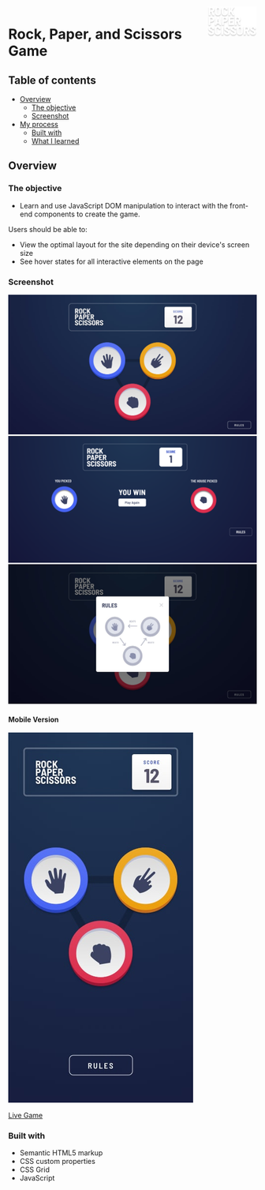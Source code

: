 <a href="https://mitp7rps.netlify.app/">
    <img src="images/logo.svg" alt="Fylo-logo" title="Fylo" align="right" height="61" target="_blank"/>
</a>

# Rock, Paper, and Scissors Game

## Table of contents

- [Overview](#overview)
  - [The objective](#the-objective)
  - [Screenshot](#screenshot)
- [My process](#my-process)
  - [Built with](#built-with)
  - [What I learned](#what-i-learned)

## Overview

### The objective
- Learn and use JavaScript DOM manipulation to interact with the front-end components to create the game.

Users should be able to:
- View the optimal layout for the site depending on their device's screen size
- See hover states for all interactive elements on the page

### Screenshot
![Desktop-version](./images/desktop-step-1.jpg)
![Desktop-version](./images/outcome.png)
![Desktop-version](./images/desktop-rules-modal.jpg)
#### Mobile Version
![Mobile-version](./images/mobile-step-1.jpg)

[Live Game](https://mitp7rps.netlify.app/)

### Built with

- Semantic HTML5 markup
- CSS custom properties
- CSS Grid
- JavaScript
